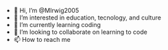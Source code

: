 - 👋 Hi, I’m @MIrwig2005
- 👀 I’m interested in education, tecnology, and culture
- 🌱 I’m currently learning coding
- 💞️ I’m looking to collaborate on learning to code
- 📫 How to reach me 

<!---
MIrwig2005/MIrwig2005 is a ✨ special ✨ repository because its `README.md` (this file) appears on your GitHub profile.
You can click the Preview link to take a look at your changes.
--->
